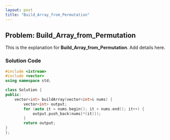```yaml
---
layout: post
title: "Build_Array_from_Permutation"
---
```


## Problem: Build_Array_from_Permutation

This is the explanation for **Build_Array_from_Permutation**. Add details here.

### Solution Code
```cpp
#include <istream>
#include <vector>
using namespace std;

class Solution {
public:
    vector<int> buildArray(vector<int>& nums) {
        vector<int> output;
        for (auto it = nums.begin(); it < nums.end(); it++) {
            output.push_back(nums[*(it)]);
        }
        return output;
}
};
```
